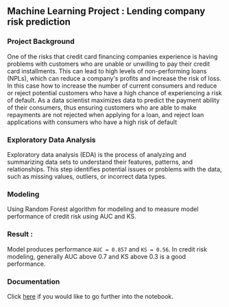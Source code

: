 ## Machine Learning Project : Lending company risk prediction

### Project Background
One of the risks that credit card financing companies experience is having problems with customers who are unable or unwilling to pay their credit card installments. This can lead to high levels of non-performing loans (NPLs), which can reduce a company's profits and increase the risk of loss. In this case how to increase the number of current consumers and reduce or reject potential customers who have a high chance of experiencing a risk of default. As a data scientist maximizes data to predict the payment ability of their consumers, thus ensuring customers who are able to make repayments are not rejected when applying for a loan, and reject loan applications with consumers who have a high risk of default

### Exploratory Data Analysis
Exploratory data analysis (EDA) is the process of analyzing and summarizing data sets to understand their features, patterns, and relationships. This step identifies potential issues or problems with the data, such as missing values, outliers, or incorrect data types.
 
### Modeling
Using Random Forest algorithm for modeling and to measure model performance of credit risk using AUC and KS.

### Result :
Model produces performance `AUC = 0.857` and `KS = 0.56`. In credit risk modeling, generally AUC above 0.7 and KS above 0.3 is a good performance.

### Documentation
Click [here](https://github.com/Haniaghnia/Hani_Portfolio/blob/f5ca718e5eeeaab45e6a29fe6614147e40ff9d8e/Data%20Science/ML/Credit%20Score%20Card%20Model/DS%20Credit%20Loans%20.ipynb)  if you would like to go further into the notebook.
